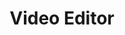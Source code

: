 ---
title: "Video Editor"
description: "You are viewing Video Editor category"
slug: "video-editor"
image: "video-editor.jpg"
---